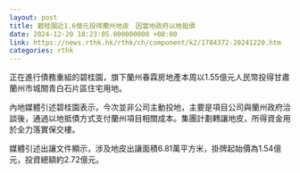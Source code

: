 ```yaml
---
layout: post
title: 碧桂園近1.6億元投得蘭州地皮　因當地政府以地抵債
date: 2024-12-20 18:23:05.000000000 +08:00
link: https://news.rthk.hk/rthk/ch/component/k2/1784372-20241220.htm
categories: rthk
---
```


正在進行債務重組的碧桂園，旗下蘭州春霖房地產本周以1.55億元人民幣投得甘肅蘭州市城關青白石片區住宅用地。

內地媒體引述碧桂園表示，今次並非公司主動投地，主要是項目公司與蘭州政府洽談後，通過以地抵債方式支付蘭州項目相關成本。集團計劃轉讓地皮，所得資金用於全力落實保交樓。

媒體引述出讓文件顯示，涉及地皮出讓面積6.81萬平方米，掛牌起始價為1.54億元，投資總額約2.72億元。
